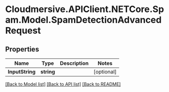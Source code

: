 # Cloudmersive.APIClient.NETCore.Spam.Model.SpamDetectionAdvancedRequest
## Properties

Name | Type | Description | Notes
------------ | ------------- | ------------- | -------------
**InputString** | **string** |  | [optional] 

[[Back to Model list]](../README.md#documentation-for-models) [[Back to API list]](../README.md#documentation-for-api-endpoints) [[Back to README]](../README.md)

